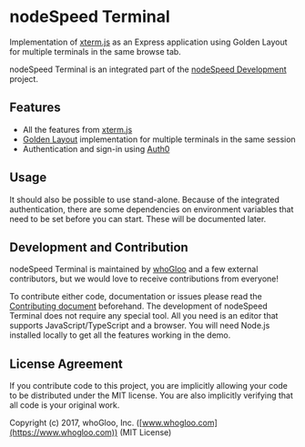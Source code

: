 # nodeSpeed Terminal 

Implementation of [xterm.js](https://xtermjs.org) as an Express application using Golden Layout for multiple terminals in the same browse tab. 

nodeSpeed Terminal is an integrated part of the [nodeSpeed Development](https://github.com/whoGloo/nodespeed-development) project. 

## Features
- All the features from [xterm.js](https://xtermjs.org) 
- [Golden Layout](https://www.golden-layout.com) implementation for multiple terminals in the same session
- Authentication and sign-in using [Auth0](https://auth0.com) 

## Usage
It should also be possible to use stand-alone. Because of the integrated authentication, there are some dependencies on environment variables that need to be set before you can start. These will be documented later. 

## Development and Contribution

nodeSpeed Terminal is maintained by [whoGloo](https://whogloo.com/) and a few external contributors, but we would love to receive contributions from everyone!

To contribute either code, documentation or issues please read the [Contributing document](CONTRIBUTING.md) beforehand. The development of nodeSpeed Terminal does not require any special tool. All you need is an editor that supports JavaScript/TypeScript and a browser. You will need Node.js installed locally to get all the features working in the demo.

## License Agreement

If you contribute code to this project, you are implicitly allowing your code to be distributed under the MIT license. You are also implicitly verifying that all code is your original work.

Copyright (c) 2017, whoGloo, Inc. ([www.whogloo.com](https://www.whogloo.com)) (MIT License)

